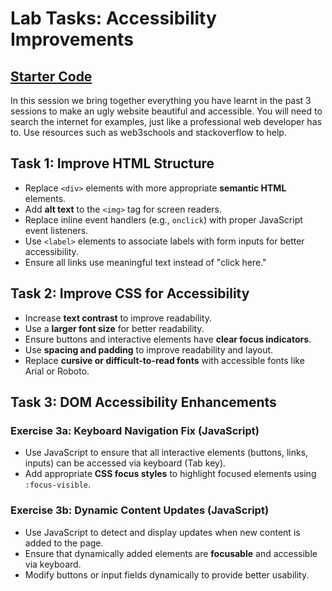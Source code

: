 # Lab Tasks: Accessibility Improvements

## <a href="https://codepen.io/danhearn-the-looper/pen/qEBZjeB">Starter Code</a>

In this session we bring together everything you have learnt in the past 3 sessions to make an ugly website beautiful and accessible.
You will need to search the internet for examples, just like a professional web developer has to. Use resources such as web3schools and stackoverflow to help.

## Task 1: Improve HTML Structure
- Replace `<div>` elements with more appropriate **semantic HTML** elements.
- Add **alt text** to the `<img>` tag for screen readers.
- Replace inline event handlers (e.g., `onclick`) with proper JavaScript event listeners.
- Use `<label>` elements to associate labels with form inputs for better accessibility.
- Ensure all links use meaningful text instead of "click here."

## Task 2: Improve CSS for Accessibility
- Increase **text contrast** to improve readability.
- Use a **larger font size** for better readability.
- Ensure buttons and interactive elements have **clear focus indicators**.
- Use **spacing and padding** to improve readability and layout.
- Replace **cursive or difficult-to-read fonts** with accessible fonts like Arial or Roboto.

## Task 3: DOM Accessibility Enhancements
### Exercise 3a: Keyboard Navigation Fix (JavaScript)
- Use JavaScript to ensure that all interactive elements (buttons, links, inputs) can be accessed via keyboard (Tab key).
- Add appropriate **CSS focus styles** to highlight focused elements using `:focus-visible`.

### Exercise 3b: Dynamic Content Updates (JavaScript)
- Use JavaScript to detect and display updates when new content is added to the page.
- Ensure that dynamically added elements are **focusable** and accessible via keyboard.
- Modify buttons or input fields dynamically to provide better usability.

